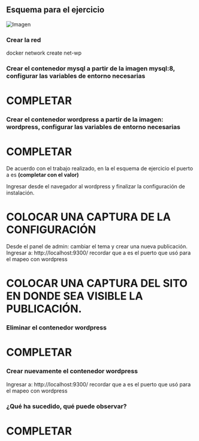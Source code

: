 ## Esquema para el ejercicio
![Imagen](img/esquema-ejercicio5.PNG)

### Crear la red
docker network create net-wp

### Crear el contenedor mysql a partir de la imagen mysql:8, configurar las variables de entorno necesarias
# COMPLETAR

### Crear el contenedor wordpress a partir de la imagen: wordpress, configurar las variables de entorno necesarias
# COMPLETAR

De acuerdo con el trabajo realizado, en la el esquema de ejercicio el puerto a es **(completar con el valor)**

Ingresar desde el navegador al wordpress y finalizar la configuración de instalación.
# COLOCAR UNA CAPTURA DE LA CONFIGURACIÓN

Desde el panel de admin: cambiar el tema y crear una nueva publicación.
Ingresar a: http://localhost:9300/ 
recordar que a es el puerto que usó para el mapeo con wordpress
# COLOCAR UNA CAPTURA DEL SITO EN DONDE SEA VISIBLE LA PUBLICACIÓN.

### Eliminar el contenedor wordpress
# COMPLETAR

### Crear nuevamente el contenedor wordpress
Ingresar a: http://localhost:9300/ 
recordar que a es el puerto que usó para el mapeo con wordpress

### ¿Qué ha sucedido, qué puede observar?
# COMPLETAR





